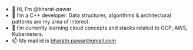 - 👋 Hi, I’m @bharat-pawar
- 👀 I’m a C++ developer. Data structures, algorithms & architectural patterns are my area of interest.
- 🌱 I’m currently learning cloud concepts and stacks related to GCP, AWS, Kuberneters.
- 📫 My mail id is bharatn.pawar@gmail.com

<!---
bharat-pawar/bharat-pawar is a ✨ special ✨ repository because its `README.md` (this file) appears on your GitHub profile.
You can click the Preview link to take a look at your changes.
--->
